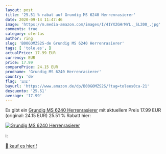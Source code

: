 ```yaml
---
layout: post
title: '25.51 % rabat auf Grundig MS 6240 Herrenrasierer'
date: 2020-09-14 11:47:46
image: 'https://m.media-amazon.com/images/I/41YX2GHrMYL._SL200_.jpg'
comments: true
category: ofertas
author: ring
slug: 'B00GOMZS2S-de Grundig MS 6240 Herrenrasierer'
tags: [ 'tole.es', ]
actualPrice: 17.99 EUR
currency: EUR
price: 17.99
comparePrice: 24.15 EUR
prodname: 'Grundig MS 6240 Herrenrasierer'
country: 'de'
flag: '🇩🇪'
buyurl: 'https://www.amazon.de/dp/B00GOMZS2S/?tag=tolees0ca-21'
descuento: '25.51'
average: '17.99'
---
```


Es gibt ein [Grundig MS 6240 Herrenrasierer](https://www.amazon.de/dp/B00GOMZS2S/?tag=tolees0ca-21) mit aktuellem Preis 17.99 EUR (original: 24.15 EUR) 25.51 % Rabatt hier:

[![Grundig MS 6240 Herrenrasierer](https://m.media-amazon.com/images/I/41YX2GHrMYL._SL200_.jpg)](https://www.amazon.de/dp/B00GOMZS2S/?tag=tolees0ca-21)

ℹ️:


[🛒 kauf es hier!!](https://www.amazon.de/dp/B00GOMZS2S/?tag=tolees0ca-21)
